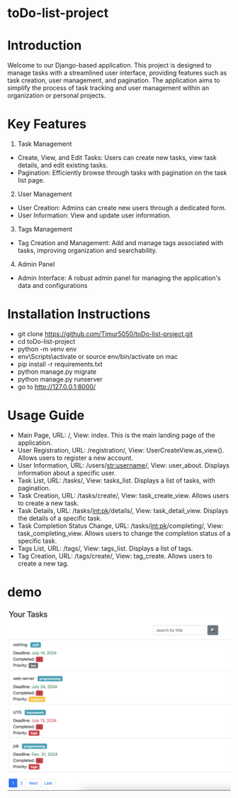 ﻿# toDo-list-project

# Introduction
Welcome to our Django-based application. This project is designed to manage tasks with a streamlined user interface, providing features such as task creation, user management, and pagination. The application aims to simplify the process of task tracking and user management within an organization or personal projects.

# Key Features
1) Task Management
- Create, View, and Edit Tasks: Users can create new tasks, view task details, and edit existing tasks.
- Pagination: Efficiently browse through tasks with pagination on the task list page.

2) User Management
- User Creation: Admins can create new users through a dedicated form.
- User Information: View and update user information.

3) Tags Management
- Tag Creation and Management: Add and manage tags associated with tasks, improving organization and searchability.

4) Admin Panel
- Admin Interface: A robust admin panel for managing the application's data and configurations

# Installation Instructions
- git clone https://github.com/Timur5050/toDo-list-project.git
- cd toDo-list-project
- python -m venv env
- env\Scripts\activate or source env/bin/activate on mac
- pip install -r requirements.txt
- python manage.py migrate
- python manage.py runserver
- go to http://127.0.0.1:8000/

# Usage Guide
- Main Page, URL: /, View: index. This is the main landing page of the application.
- User Registration, URL: /registration/, View: UserCreateView.as_view(). Allows users to register a new account.
- User Information, URL: /users/<str:username>/, View: user_about. Displays information about a specific user.
- Task List, URL: /tasks/, View: tasks_list. Displays a list of tasks, with pagination.
- Task Creation, URL: /tasks/create/, View: task_create_view. Allows users to create a new task.
- Task Details, URL: /tasks/<int:pk>/details/, View: task_detail_view. Displays the details of a specific task.
- Task Completion Status Change, URL: /tasks/<int:pk>/completing/, View: task_completing_view. Allows users to change the completion status of a specific task.
- Tags List, URL: /tags/, View: tags_list. Displays a list of tags.
- Tag Creation, URL: /tags/create/, View: tag_create. Allows users to create a new tag.

# demo
![Website Interface](demo.png)


